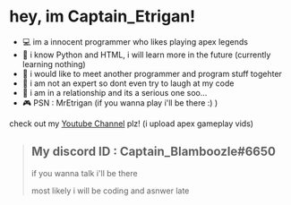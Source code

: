 # hey, im Captain_Etrigan!

- 💻 im a innocent programmer who likes playing apex legends
- 🔌 i know Python and HTML, i will learn more in the future (currently learning nothing)
- 📲 i would like to meet another programmer and program stuff togehter
- 📡 i am not an expert so dont even try to laugh at my code
- 💞 i am in a relationship and its a serious one soo...
- 🎮 PSN : MrEtrigan (if you wanna play i'll be there :) )

check out my [Youtube Channel](https://www.youtube.com/channel/UCEi1Yl_QpYygxaLeJ3THdwA) plz! (i upload apex gameplay vids)

>My discord ID : Captain_Blamboozle#6650
>--
>if you wanna talk i'll be there
>
>most likely i will be coding and asnwer late
